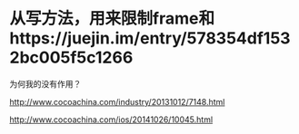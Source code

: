 # 从写方法，用来限制frame和https://juejin.im/entry/578354df1532bc005f5c1266


为何我的没有作用？

http://www.cocoachina.com/industry/20131012/7148.html    

http://www.cocoachina.com/ios/20141026/10045.html


